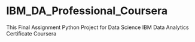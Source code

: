 # IBM_DA_Professional_Coursera
This Final Assignment Python Project for Data Science IBM Data Analytics Certificate Coursera
